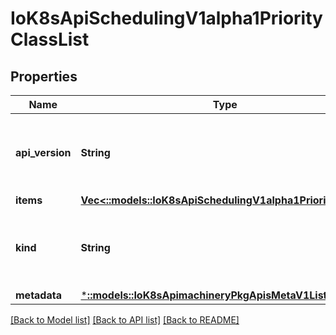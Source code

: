 # IoK8sApiSchedulingV1alpha1PriorityClassList

## Properties
Name | Type | Description | Notes
------------ | ------------- | ------------- | -------------
**api_version** | **String** | APIVersion defines the versioned schema of this representation of an object. Servers should convert recognized schemas to the latest internal value, and may reject unrecognized values. More info: https://git.k8s.io/community/contributors/devel/api-conventions.md#resources | [optional] 
**items** | [**Vec<::models::IoK8sApiSchedulingV1alpha1PriorityClass>**](io.k8s.api.scheduling.v1alpha1.PriorityClass.md) | items is the list of PriorityClasses | 
**kind** | **String** | Kind is a string value representing the REST resource this object represents. Servers may infer this from the endpoint the client submits requests to. Cannot be updated. In CamelCase. More info: https://git.k8s.io/community/contributors/devel/api-conventions.md#types-kinds | [optional] 
**metadata** | [***::models::IoK8sApimachineryPkgApisMetaV1ListMeta**](io.k8s.apimachinery.pkg.apis.meta.v1.ListMeta.md) |  | [optional] 

[[Back to Model list]](../README.md#documentation-for-models) [[Back to API list]](../README.md#documentation-for-api-endpoints) [[Back to README]](../README.md)


